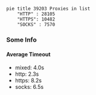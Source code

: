 
```mermaid
pie title 39203 Proxies in list
    "HTTP" : 28105
    "HTTPS": 10482
    "SOCKS" : 7570
```

### Some Info
#### Average Timeout

- mixed: 4.0s
- http: 2.3s
- https: 8.2s
- socks: 6.5s